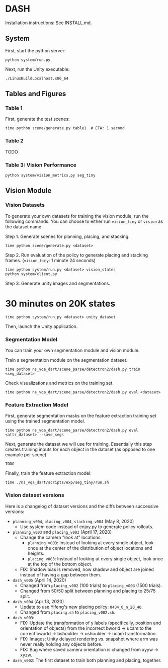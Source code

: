 # DASH

Installation instructions: See INSTALL.md.

## System

First, start the python server:

```
python system/run.py
```

Next, run the Unity executable:
```
./LinuxBuildLocalhost.x86_64
```

## Tables and Figures

### Table 1

First, generate the test scenes:

```
time python scene/generate.py table1  # ETA: 1 second
```

### Table 2
TODO

### Table 3: Vision Performance

```
python system/vision_metrics.py seg_tiny
```


## Vision Module

### Vision Datasets

To generate your own datasets for training the vision module, run the following
commands. You can choose to either run `vision_tiny` or `vision` as the dataset name.

Step 1. Generate scenes for planning, placing, and stacking. 

```
time python scene/generate.py <dataset>
```

Step 2. Run evaluation of the policy to generate placing and stacking frames.
(`vision_tiny`: 1 minute 24 seconds)

```
time python system/run.py <dataset> vision_states
python system/client.py
```

Step 3. Generate unity images and segmentations.
# 30 minutes on 20K states
```
time python system/run.py <dataset> unity_dataset
```

Then, launch the Unity application.

### Segmentation Model

You can train your own segmentation module and vision module.

Train a segmentation module on the segmentation dataset.

```
time python ns_vqa_dart/scene_parse/detectron2/dash.py train <seg_dataset>
```

Check visualizations and metrics on the training set.

```
time python ns_vqa_dart/scene_parse/detectron2/dash.py eval <dataset>
```

### Feature Extraction Model

First, generate segmentation masks on the feature extraction training set using the 
trained segmentation model.

```
time python ns_vqa_dart/scene_parse/detectron2/dash.py eval <attr_dataset> --save_segs
```

Next, generate the dataset we will use for training. Essentially this step creates
training inputs for each object in the dataset (as opposed to one example per scene).

```
TODO
```

Finally, train the feature extraction model:

```
time ./ns_vqa_dart/scripts/exp/seg_tiny/run.sh
```

### Vision dataset versions 
Here is a changelog of dataset versions and the diffs between successive
versions:

- `planning_v004`, `placing_v004`, `stacking_v004` (May 8, 2020)
  - Use system code instead of enjoy.py to generate policy rollouts.
- `planning_v003` and `placing_v003` (April 17, 2020)
  - Change the camera "look at" locations:
    - `planning_v003`: Instead of looking at every single object, look once at the center of the distribution of object locations and heights.
    - `placing_v003`: Instead of looking at every single object, look once at the top of the bottom object.
  - FIX: Shadow bias is removed, now shadow and object are joined instead of 
  having a gap between them.
- `dash_v005` (April 14, 2020)
  - Changed from `placing_v002` (100 trials) to `placing_v003` (1500 trials).
  - Changed from 50/50 split between planning and placing to 25/75 split.
- `dash_v004` (Apr 13, 2020)
  - Update to use Yifeng's new placing policy: `0404_0_n_20_40`.
  - Changed from `placing.sh` to `placing_v002.sh`.
- `dash_v003`: 
  - FIX: Update the transformation of y labels (specifically, position and 
  orientation of objects) from the incorrect bworld -> ucam to the correct 
  bworld -> bshoulder -> ushoulder -> ucam transformation.
  - FIX: Images; Unity delayed rendering vs. snapshot where arm was never 
    really holding any objects before.
  - FIX: Bug where saved camera orientation is changed from xyyw -> xyzw.
- `dash_v002`: The first dataset to train both planning and placing, together.
